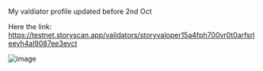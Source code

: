 My valdiator profile updated before 2nd Oct

Here the link: https://testnet.storyscan.app/validators/storyvaloper15a4fph700vr0t0arfsrleeyh4al9087ee3evct

![image](https://github.com/user-attachments/assets/a6161e5f-e6d9-49d6-9f58-b25d6cb4e459)

